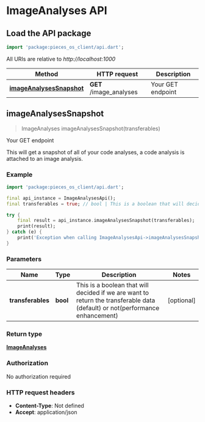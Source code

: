 # ImageAnalyses API

## Load the API package
```dart
import 'package:pieces_os_client/api.dart';
```

All URIs are relative to *http://localhost:1000*

Method | HTTP request | Description
------------- | ------------- | -------------
[**imageAnalysesSnapshot**](ImageAnalysesApi#imageanalysessnapshot) | **GET** /image_analyses | Your GET endpoint


## **imageAnalysesSnapshot**
> ImageAnalyses imageAnalysesSnapshot(transferables)

Your GET endpoint

This will get a snapshot of all of your code analyses, a code analysis is attached to an image analysis.

### Example
```dart
import 'package:pieces_os_client/api.dart';

final api_instance = ImageAnalysesApi();
final transferables = true; // bool | This is a boolean that will decided if we are want to return the transferable data (default) or not(performance enhancement)

try {
    final result = api_instance.imageAnalysesSnapshot(transferables);
    print(result);
} catch (e) {
    print('Exception when calling ImageAnalysesApi->imageAnalysesSnapshot: $e\n');
}
```

### Parameters

Name | Type | Description  | Notes
------------- | ------------- | ------------- | -------------
 **transferables** | **bool**| This is a boolean that will decided if we are want to return the transferable data (default) or not(performance enhancement) | [optional] 

### Return type

[**ImageAnalyses**](../models/ImageAnalyses)

### Authorization

No authorization required

### HTTP request headers

 - **Content-Type**: Not defined
 - **Accept**: application/json



